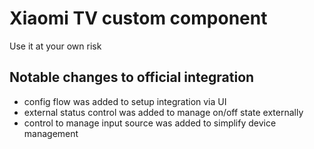 # Xiaomi TV custom component

Use it at your own risk

## Notable changes to official integration

* config flow was added to setup integration via UI
* external status control was added to manage on/off state externally
* control to manage input source was added to simplify device management
